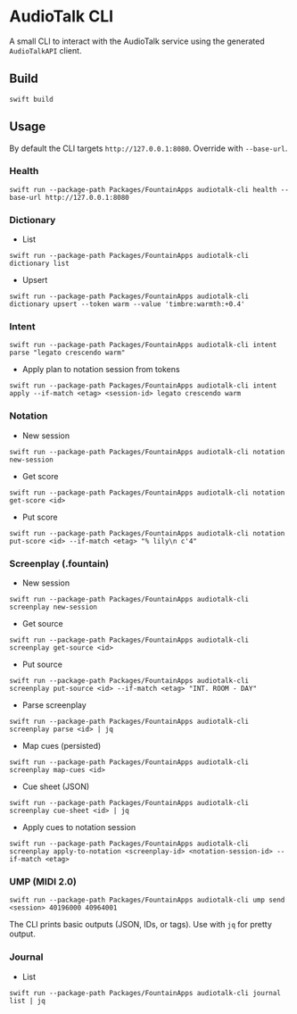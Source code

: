 # AudioTalk CLI

A small CLI to interact with the AudioTalk service using the generated `AudioTalkAPI` client.

## Build

```
swift build
```

## Usage

By default the CLI targets `http://127.0.0.1:8080`. Override with `--base-url`.

### Health

```
swift run --package-path Packages/FountainApps audiotalk-cli health --base-url http://127.0.0.1:8080
```

### Dictionary

- List
```
swift run --package-path Packages/FountainApps audiotalk-cli dictionary list
```
- Upsert
```
swift run --package-path Packages/FountainApps audiotalk-cli dictionary upsert --token warm --value 'timbre:warmth:+0.4'
```

### Intent

```
swift run --package-path Packages/FountainApps audiotalk-cli intent parse "legato crescendo warm"
```

- Apply plan to notation session from tokens
```
swift run --package-path Packages/FountainApps audiotalk-cli intent apply --if-match <etag> <session-id> legato crescendo warm
```

### Notation

- New session
```
swift run --package-path Packages/FountainApps audiotalk-cli notation new-session
```
- Get score
```
swift run --package-path Packages/FountainApps audiotalk-cli notation get-score <id>
```
- Put score
```
swift run --package-path Packages/FountainApps audiotalk-cli notation put-score <id> --if-match <etag> "% lily\n c'4"
```

### Screenplay (.fountain)

- New session
```
swift run --package-path Packages/FountainApps audiotalk-cli screenplay new-session
```
- Get source
```
swift run --package-path Packages/FountainApps audiotalk-cli screenplay get-source <id>
```
- Put source
```
swift run --package-path Packages/FountainApps audiotalk-cli screenplay put-source <id> --if-match <etag> "INT. ROOM - DAY"
```
- Parse screenplay
```
swift run --package-path Packages/FountainApps audiotalk-cli screenplay parse <id> | jq
```
- Map cues (persisted)
```
swift run --package-path Packages/FountainApps audiotalk-cli screenplay map-cues <id>
```
- Cue sheet (JSON)
```
swift run --package-path Packages/FountainApps audiotalk-cli screenplay cue-sheet <id> | jq
```
- Apply cues to notation session
```
swift run --package-path Packages/FountainApps audiotalk-cli screenplay apply-to-notation <screenplay-id> <notation-session-id> --if-match <etag>
```

### UMP (MIDI 2.0)

```
swift run --package-path Packages/FountainApps audiotalk-cli ump send <session> 40196000 40964001
```

The CLI prints basic outputs (JSON, IDs, or tags). Use with `jq` for pretty output.

### Journal

- List
```
swift run --package-path Packages/FountainApps audiotalk-cli journal list | jq
```
